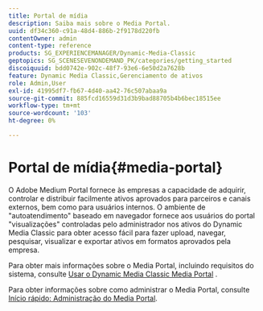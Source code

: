 ```yaml
---
title: Portal de mídia
description: Saiba mais sobre o Media Portal.
uuid: df34c360-c91a-48d4-886b-2f9178d220fb
contentOwner: admin
content-type: reference
products: SG_EXPERIENCEMANAGER/Dynamic-Media-Classic
geptopics: SG_SCENESEVENONDEMAND_PK/categories/getting_started
discoiquuid: bdd0742e-902c-48f7-93e6-6e50d2a7628b
feature: Dynamic Media Classic,Gerenciamento de ativos
role: Admin,User
exl-id: 41995df7-fb67-4d40-aa42-76c507abaa9a
source-git-commit: 885fcd16559d31d3b9bad88705b4b6bec18515ee
workflow-type: tm+mt
source-wordcount: '103'
ht-degree: 0%

---
```


# Portal de mídia{#media-portal}

O Adobe Medium Portal fornece às empresas a capacidade de adquirir, controlar e distribuir facilmente ativos aprovados para parceiros e canais externos, bem como para usuários internos. O ambiente de &quot;autoatendimento&quot; baseado em navegador fornece aos usuários do portal &quot;visualizações&quot; controladas pelo administrador nos ativos do Dynamic Media Classic para obter acesso fácil para fazer upload, navegar, pesquisar, visualizar e exportar ativos em formatos aprovados pela empresa.

Para obter mais informações sobre o Media Portal, incluindo requisitos do sistema, consulte [Usar o Dynamic Media Classic Media Portal](https://www.adobe.com/go/learn_sc7_mediaportalusing_en) <!-- (https://help.adobe.com/en_US/scene7/mediaportal/index.html) -->.

Para obter informações sobre como administrar o Media Portal, consulte [Início rápido: Administração do Media Portal](quick-start-media-portal-administration.md#quick_start_media_portal_administration).
